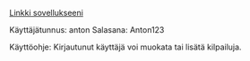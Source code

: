 

[Linkki sovellukseeni](https://ahjyrkia.users.cs.helsinki.fi/Tikaso)

Käyttäjätunnus: anton
Salasana: Anton123

Käyttöohje: Kirjautunut käyttäjä voi muokata tai lisätä kilpailuja. 
